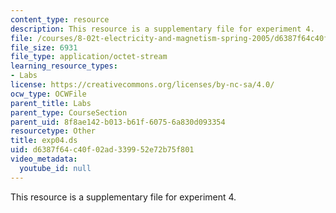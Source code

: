 ```yaml
---
content_type: resource
description: This resource is a supplementary file for experiment 4.
file: /courses/8-02t-electricity-and-magnetism-spring-2005/d6387f64c40f02ad339952e72b75f801_exp04.ds
file_size: 6931
file_type: application/octet-stream
learning_resource_types:
- Labs
license: https://creativecommons.org/licenses/by-nc-sa/4.0/
ocw_type: OCWFile
parent_title: Labs
parent_type: CourseSection
parent_uid: 8f8ae142-b013-b61f-6075-6a830d093354
resourcetype: Other
title: exp04.ds
uid: d6387f64-c40f-02ad-3399-52e72b75f801
video_metadata:
  youtube_id: null
---
```

This resource is a supplementary file for experiment 4.
